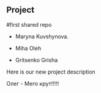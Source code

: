 ## Project

#first shared repo


* Maryna Kuvshynova. 

* Miha Oleh

* Gritsenko Grisha

Here is our new project description

Олег - Мего крут!!!!!